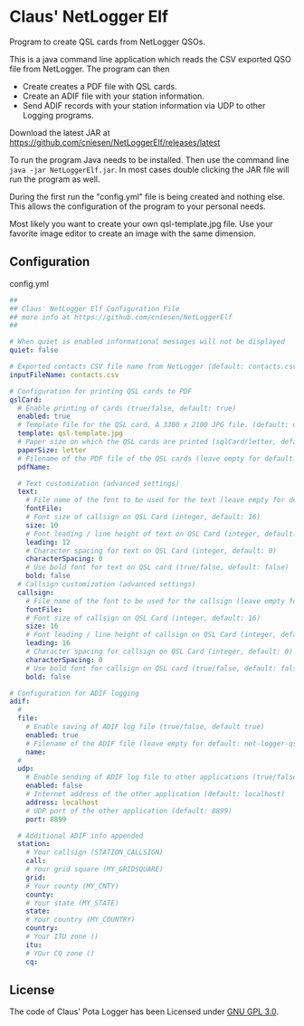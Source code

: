 Claus' NetLogger Elf
====================

Program to create QSL cards from NetLogger QSOs.

This is a java command line application which reads the CSV exported QSO file from NetLogger. The program can then 
  - Create creates a PDF file with QSL cards.
  - Create an ADIF file with your station information.
  - Send ADIF records with your station information via UDP to other Logging programs.

Download the latest JAR at  https://github.com/cniesen/NetLoggerElf/releases/latest

To run the program Java needs to be installed.  Then use the command line `java -jar NetLoggerElf.jar`.  In most cases
double clicking the JAR file will run the program as well.  

During the first run the "config.yml" file is being created and nothing else.  This allows the configuration of the 
program to your personal needs.

Most likely you want to create your own qsl-template.jpg file.  Use your favorite image editor to create an image 
with the same dimension.


Configuration
----------
config.yml
```yaml
##
## Claus' NetLogger Elf Configuration File
## more info at https://github.com/cniesen/NetLoggerElf
##

# When quiet is enabled informational messages will not be displayed
quiet: false

# Exported contacts CSV file name from NetLogger (default: contacts.csv)
inputFileName: contacts.csv

# Configuration for printing QSL cards to PDF
qslCard:
  # Enable printing of cards (true/false, default: true)
  enabled: true
  # Template file for the QSL card. A 3300 x 2100 JPG file. (default: qsl-template.jpg)
  template: qsl-template.jpg
  # Paper size on which the QSL cards are printed (sqlCard/letter, default: letter)
  paperSize: letter
  # Filename of the PDF file of the QSL cards (leave empty for default: qsl-cards-ccyy-mm-dd-hh-mm-ss.pdf)
  pdfName:

  # Text customization (advanced settings)
  text:
    # File name of the font to be used for the text (leave empty for default font)
    fontFile:
    # Font size of callsign on QSL Card (integer, default: 16)
    size: 10
    # Font leading / line height of text on QSL Card (integer, default: 16)
    leading: 12
    # Character spacing for text on QSL Card (integer, default: 0)
    characterSpacing: 0
    # Use bold font for text on QSL card (true/false, default: false)
    bold: false
  # Callsign customization (advanced settings)
  callsign:
    # File name of the font to be used for the callsign (leave empty for default font)
    fontFile:
    # Font size of callsign on QSL Card (integer, default: 16)
    size: 16
    # Font leading / line height of callsign on QSL Card (integer, default: 16)
    leading: 16
    # Character spacing for callsign on QSL Card (integer, default: 0)
    characterSpacing: 0
    # Use bold font for callsign on QSL card (true/false, default: false)
    bold: false

# Configuration for ADIF logging
adif:
  #
  file:
    # Enable saving of ADIF log file (true/false, default true)
    enabled: true
    # Filename of the ADIF file (leave empty for default: net-logger-qso-ccyy-mm-dd-hh-mm-ss.adif)
    name:
  #
  udp:
    # Enable sending of ADIF log file to other applications (true/false, default: false)
    enabled: false
    # Internet address of the other application (default: localhost)
    address: localhost
    # UDP port of the other application (default: 8899)
    port: 8899

  # Additional ADIF info appended
  station:
    # Your callsign (STATION_CALLSIGN)
    call:
    # Your grid square (MY_GRIDSQUARE)
    grid:
    # Your county (MY_CNTY)
    county:
    # Your state (MY_STATE)
    state:
    # Your country (MY_COUNTRY)
    country:
    # Your ITU zone ()
    itu:
    # YOur CQ zone ()
    cq:
```

License
-------
The code of Claus' Pota Logger has been Licensed under [GNU GPL 3.0](https://github.com/cniesen/NetLoggerElf/blob/master/COPYING.md).
